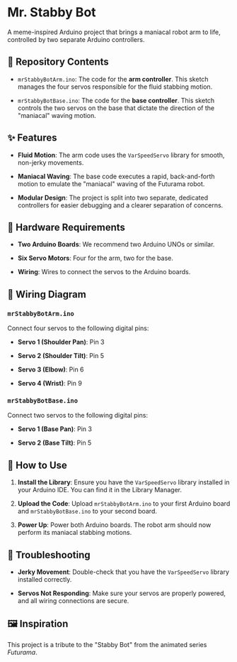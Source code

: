 # Mr. Stabby Bot

A meme-inspired Arduino project that brings a maniacal robot arm to life, controlled by two separate Arduino controllers.

## 📁 Repository Contents

* `mrStabbyBotArm.ino`: The code for the **arm controller**. This sketch manages the four servos responsible for the fluid stabbing motion.

* `mrStabbyBotBase.ino`: The code for the **base controller**. This sketch controls the two servos on the base that dictate the direction of the "maniacal" waving motion.

## ✨ Features

* **Fluid Motion**: The arm code uses the `VarSpeedServo` library for smooth, non-jerky movements.

* **Maniacal Waving**: The base code executes a rapid, back-and-forth motion to emulate the "maniacal" waving of the Futurama robot.

* **Modular Design**: The project is split into two separate, dedicated controllers for easier debugging and a clearer separation of concerns.

## 🤖 Hardware Requirements

* **Two Arduino Boards**: We recommend two Arduino UNOs or similar.

* **Six Servo Motors**: Four for the arm, two for the base.

* **Wiring**: Wires to connect the servos to the Arduino boards.

## 🔌 Wiring Diagram

### `mrStabbyBotArm.ino`

Connect four servos to the following digital pins:

* **Servo 1 (Shoulder Pan)**: Pin 3

* **Servo 2 (Shoulder Tilt)**: Pin 5

* **Servo 3 (Elbow)**: Pin 6

* **Servo 4 (Wrist)**: Pin 9

### `mrStabbyBotBase.ino`

Connect two servos to the following digital pins:

* **Servo 1 (Base Pan)**: Pin 3

* **Servo 2 (Base Tilt)**: Pin 5

## 🔧 How to Use

1. **Install the Library**: Ensure you have the `VarSpeedServo` library installed in your Arduino IDE. You can find it in the Library Manager.

2. **Upload the Code**: Upload `mrStabbyBotArm.ino` to your first Arduino board and `mrStabbyBotBase.ino` to your second board.

3. **Power Up**: Power both Arduino boards. The robot arm should now perform its maniacal stabbing motions.

## 📝 Troubleshooting

* **Jerky Movement**: Double-check that you have the `VarSpeedServo` library installed correctly.

* **Servos Not Responding**: Make sure your servos are properly powered, and all wiring connections are secure.

## 🖼️ Inspiration

This project is a tribute to the "Stabby Bot" from the animated series *Futurama*.
